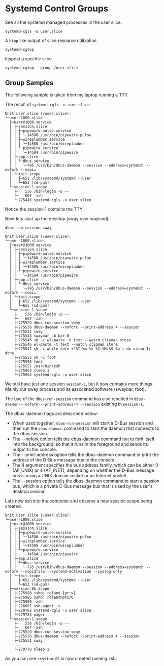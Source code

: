 # Systemd Control Groups

See all the systemd managed processes in the user slice.

```none
systemd-cgls -u user.slice
```

A `htop` like output of slice resource utilization.

```none
systemd-cgtop
```

Inspect a specific slice.

```none
systemd-cgtop --group /user.slice
```

## Group Samples

The following sample is taken from my laptop running a TTY.

The result of `systemd-cgls -u user.slice`.

```none
Unit user.slice (/user.slice):
└─user-1000.slice
  ├─user@1000.service
  │ ├─session.slice
  │ │ ├─pipewire-pulse.service
  │ │ │ └─14586 /usr/bin/pipewire-pulse
  │ │ ├─wireplumber.service
  │ │ │ └─14585 /usr/bin/wireplumber
  │ │ └─pipewire.service
  │ │   └─14584 /usr/bin/pipewire
  │ ├─app.slice
  │ │ └─dbus.service
  │ │   └─795 /usr/bin/dbus-daemon --session --address=systemd: --nofork --nopi…
  │ └─init.scope
  │   ├─652 /lib/systemd/systemd --user
  │   └─653 (sd-pam)
  └─session-1.scope
    ├─   536 /bin/login -p --
    ├─   667 -zsh
    └─275418 systemd-cgls -u user.slice
```

Notice the session-1 contains the TTY.

Next lets start up the desktop (sway over wayland).

```none
dbus-run-session sway
```

```none
Unit user.slice (/user.slice):
└─user-1000.slice
  ├─user@1000.service
  │ ├─session.slice
  │ │ ├─pipewire-pulse.service
  │ │ │ └─14586 /usr/bin/pipewire-pulse
  │ │ ├─wireplumber.service
  │ │ │ └─14585 /usr/bin/wireplumber
  │ │ └─pipewire.service
  │ │   └─14584 /usr/bin/pipewire
  │ ├─app.slice
  │ │ └─dbus.service
  │ │   └─795 /usr/bin/dbus-daemon --session --address=systemd: --nofork --nopi…
  │ └─init.scope
  │   ├─652 /lib/systemd/systemd --user
  │   └─653 (sd-pam)
  └─session-1.scope
    ├─   536 /bin/login -p --
    ├─   667 -zsh
    ├─275529 dbus-run-session sway
    ├─275530 dbus-daemon --nofork --print-address 4 --session
    ├─275531 sway
    ├─275543 swaybar -b bar-0
    ├─275545 sh -c wl-paste -t text --watch clipman store
    ├─275546 wl-paste -t text --watch clipman store
    ├─275547 sh -c while date +'%Y-%m-%d %I:%M:%S %p'; do sleep 1; done
    ├─275555 sh -c foot
    ├─275556 foot
    ├─275557 /usr/bin/zsh
    ├─275963 sleep 1
    └─275964 systemd-cgls -u user.slice
```

We still have just one session `session-1`, but it now contains more things.
Mainly our sway process and its associated software (swaybar, foot).

The use of the `dbus-run-session` command has also resulted in 
`dbus-daemon·--nofork·--print-address·4·--session` existing in `session-1`.

The dbus-daemon flags are described below:

* When used together, `dbus-run-session` will start a D-Bus session and then run the `dbus-daemon`
command to start the daemon that connects to the dbus session.
* The --nofork option tells the dbus-daemon command not to fork itself into the background,
so that it runs in the foreground and sends its output to the console.
* The --print-address option tells the dbus-daemon command to print the address
of the D-Bus message bus to the console. 
* The 4 argument specifies the bus address family, which can be either 0 (AF_UNIX) or 4 (AF_INET),
depending on whether the D-Bus message bus is using a UNIX domain socket or an Internet socket.
* The --session option tells the dbus-daemon command to start a session bus,
which is a private D-Bus message bus that is used by the user's desktop session.

Lets now ssh into the computer and observe a new session scope being created.

```none
Unit user.slice (/user.slice):
└─user-1000.slice
  ├─user@1000.service
  │ ├─session.slice
  │ │ ├─pipewire-pulse.service
  │ │ │ └─14586 /usr/bin/pipewire-pulse
  │ │ ├─wireplumber.service
  │ │ │ └─14585 /usr/bin/wireplumber
  │ │ └─pipewire.service
  │ │   └─14584 /usr/bin/pipewire
  │ ├─app.slice
  │ │ └─dbus.service
  │ │   └─795 /usr/bin/dbus-daemon --session --address=systemd: --nofork --nopidfile --systemd-activation --syslog-only
  │ └─init.scope
  │   ├─652 /lib/systemd/systemd --user
  │   └─653 (sd-pam)
  ├─session-85.scope
  │ ├─275980 sshd: roland [priv]
  │ ├─275986 sshd: roland@pts/0
  │ ├─275989 -zsh
  │ ├─276007 ssh-agent -s
  │ ├─279782 systemd-cgls -u user.slice
  │ └─279783 pager
  └─session-1.scope
    ├─   536 /bin/login -p --
    ├─   667 -zsh
    ├─275529 dbus-run-session sway
    ├─275530 dbus-daemon --nofork --print-address 4 --session
    ├─275531 sway
    ...
    └─279778 sleep 1
```

As you can see `session-85` is now created running zsh.
